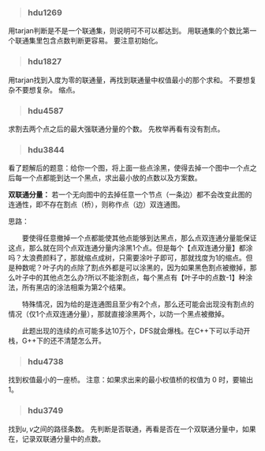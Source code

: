 >### hdu1269
用tarjan判断是不是一个联通集，则说明可不可以都达到。
用联通集的个数比第一个联通集里包含点数判断更容易。
要注意初始化。

>### hdu1827
用tarjan找到入度为零的联通量，再找到联通量中权值最小的那个求和。
不要想复杂不要想复杂。
缩点。

>### hdu4587
求割去两个点之后的最大强联通分量的个数。
先枚举再看有没有割点。

>### hdu3844
看了题解后的题意：给你一个图，将上面一些点涂黑，使得去掉一个图中一个点之后每一个点都能到达一个黑点，求出最小放的点数以及方案数。

**双联通分量：**
若一个无向图中的去掉任意一个节点（一条边）都不会改变此图的连通性，即不存在割点（桥），则称作点（边）双连通图。

思路：

　　要使得任意撤掉一个点都能使其他点能够到达黑点，那么点双连通分量能保证这点，那么就在同个点双连通分量内涂黑1个点。但是每个【点双连通分量】都涂吗？太浪费颜料了，那就缩点成树，只需要涂叶子即可，那就找度为1的缩点。但是种数呢？叶子内的点除了割点外都是可以涂黑的，因为如果黑色割点被撤掉，那么叶子中的其他点怎么办?所以不能涂割点，每个黑点有【叶子中的点数-1】种涂法，所有黑店的涂法相乘为第2个结果。

　　特殊情况，因为给的是连通图且至少有2个点，那么还可能会出现没有割点的情况（仅1个点双连通分量），那就直接涂黑两个，以防一个黑点被撤掉。

　　此题出现的连续的点可能多达10万个，DFS就会爆栈。在C++下可以手动开栈，G++下的还不清楚怎么开。

>### hdu4738
找到权值最小的一座桥。
注意：如果求出来的最小权值桥的权值为 0 时，要输出 1。

>### hdu3749
找到$u,v$之间的路径条数。
先判断是否联通，再看是否在一个双联通分量中，如果在，记录双联通分量中的点数。
